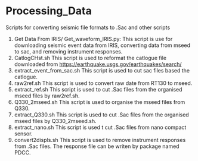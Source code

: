 # Processing_Data
Scripts for converting seismic file formats to .Sac and other scripts

1. Get Data From IRIS/
  Get_waveform_IRIS.py: This script is use for downloading seismic event data from IRIS, converting data from mseed to sac, and removing instrument responses.
2. CatlogCHst.sh
  This script is used to reformat the catlogue file downloaded from https://earthquake.usgs.gov/earthquakes/search/
3. extract_event_from_sac.sh
  This script is used to cut sac files based the catlogue.
4. raw2ref.sh
  This script is used to convert raw date from RT130 to mseed.
5. extract_ref.sh
  This script is used to cut .Sac files from the organised mseed files by raw2ref.sh.
6. Q330_2mseed.sh
  This script is used to organise the mseed files from Q330.
7. extract_Q330.sh
  This script is used to cut .Sac files from the organised mseed files by Q330_2mseed.sh.
8. extract_nano.sh
  This script is used t cut .Sac files from nano compact sensor.
9. convert2displs.sh
  This script is used to remove instrument responses from .Sac files.
  The response file can be writen by package named PDCC.
 
